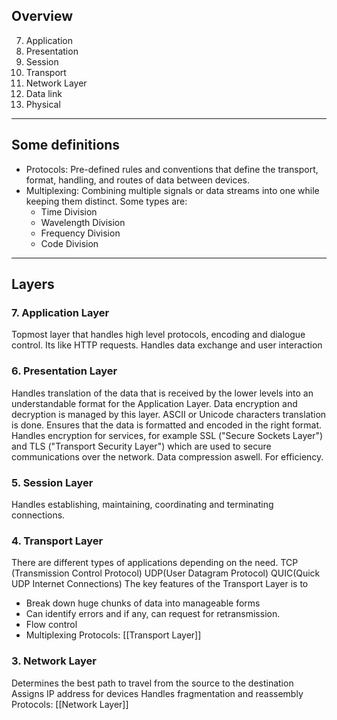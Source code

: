 ## Overview
7. Application
6. Presentation
5. Session
4. Transport
3. Network Layer
2. Data link
1. Physical

---

## Some definitions
- Protocols: Pre-defined rules and conventions that define the transport, format, handling, and routes of data between devices. 
- Multiplexing: Combining multiple signals or data streams into one while keeping them distinct. Some types are:
	- Time Division
	- Wavelength Division
	- Frequency Division
	- Code Division

---

## Layers
### 7. Application Layer
Topmost layer that handles high level protocols, encoding and dialogue control. 
Its like HTTP requests. 
Handles data exchange and user interaction

### 6. Presentation Layer
Handles translation of the data that is received by the lower levels into an understandable format for the Application Layer. 
Data encryption and decryption is managed by this layer. 
ASCII or Unicode characters translation is done.
Ensures that the data is formatted and encoded in the right format. 
Handles encryption for services, for example SSL ("Secure Sockets Layer") and TLS ("Transport Security Layer") which are used to secure communications over the network.
Data compression aswell. For efficiency.

### 5. Session Layer
Handles establishing, maintaining, coordinating and terminating connections.

### 4. Transport Layer
There are different types of applications depending on the need.
TCP (Transmission Control Protocol)
UDP(User Datagram Protocol)
QUIC(Quick UDP Internet Connections)
The key features of the Transport Layer is to
- Break down huge chunks of data into manageable forms 
- Can identify errors and if any, can request for retransmission.
- Flow control
- Multiplexing
Protocols:
[[Transport Layer]]

### 3. Network Layer
Determines the best path to travel from the source to the destination
Assigns IP address for devices
Handles fragmentation and reassembly
Protocols:
[[Network Layer]]
